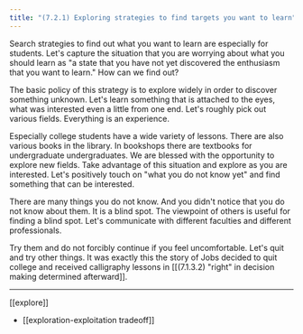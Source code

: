 ```yaml
---
title: "(7.2.1) Exploring strategies to find targets you want to learn"
---
```


Search strategies to find out what you want to learn are especially for students. Let's capture the situation that you are worrying about what you should learn as "a state that you have not yet discovered the enthusiasm that you want to learn." How can we find out?

The basic policy of this strategy is to explore widely in order to discover something unknown. Let's learn something that is attached to the eyes, what was interested even a little from one end. Let's roughly pick out various fields. Everything is an experience.

Especially college students have a wide variety of lessons. There are also various books in the library. In bookshops there are textbooks for undergraduate undergraduates. We are blessed with the opportunity to explore new fields. Take advantage of this situation and explore as you are interested. Let's positively touch on "what you do not know yet" and find something that can be interested.

There are many things you do not know. And you didn't notice that you do not know about them. It is a blind spot.
The viewpoint of others is useful for finding a blind spot. Let's communicate with different faculties and different professionals.

Try them and do not forcibly continue if you feel uncomfortable. Let's quit and try other things. It was exactly this the story of Jobs decided to quit college and received calligraphy lessons in [[(7.1.3.2) "right" in decision making determined afterward]].

---
[[explore]]
- [[exploration-exploitation tradeoff]]

